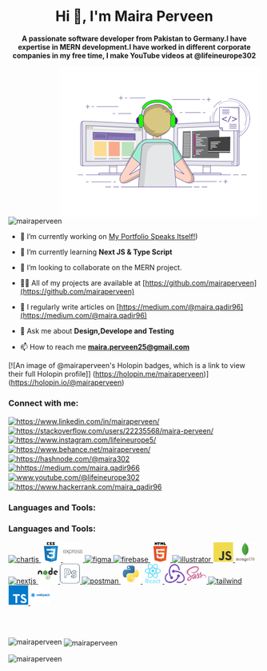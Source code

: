 <h1 align="center">Hi 👋, I'm Maira Perveen</h1>
<p align="center"><b>A passionate software developer from Pakistan to Germany.I have expertise in MERN development.I have worked in different corporate companies in my free time, I make YouTube videos at @lifeineurope302</b></p>
<img align="right" alt="Coding" width="400" src="https://raw.githubusercontent.com/devSouvik/devSouvik/master/gif3.gif">

<p align="left"> <img src="https://komarev.com/ghpvc/?username=mairaperveen&label=Profile%20views&color=0e75b6&style=flat" alt="mairaperveen" /> </p>

- 🔭 I’m currently working on [My Portfolio Speaks Itself!](https://maira-portfolio-website.vercel.app/
))

- 🌱 I’m currently learning **Next JS & Type Script**

- 👯 I’m looking to collaborate on the MERN project.

- 👨‍💻 All of my projects are available at [https://github.com/mairaperveen](https://github.com/mairaperveen)

- 📝 I regularly write articles on [https://medium.com/@maira.qadir96](https://medium.com/@maira.qadir96)

- 💬 Ask me about **Design,Develope and Testing**

- 📫 How to reach me **maira.perveen25@gmail.com**

[![An image of @mairaperveen's Holopin badges, which is a link to view their full Holopin profile]] (https://holopin.me/mairaperveen)](https://holopin.io/@mairaperveen)

<h3 align="left">Connect with me:</h3>
<p align="">
  
<a href="https://linkedin.com/in/https://www.linkedin.com/in/mairaperveen/" target="blank"><img align="center" src="https://raw.githubusercontent.com/rahuldkjain/github-profile-readme-generator/master/src/images/icons/Social/linked-in-alt.svg" alt="https://www.linkedin.com/in/mairaperveen/" height="30" width="40" /></a>
<a href="https://stackoverflow.com/users/https://stackoverflow.com/users/22235568/maira-perveen/" target="blank"><img align="center" src="https://raw.githubusercontent.com/rahuldkjain/github-profile-readme-generator/master/src/images/icons/Social/stack-overflow.svg" alt="https://stackoverflow.com/users/22235568/maira-perveen/" height="30" width="40" /></a>
<a href="https://instagram.com/https://www.instagram.com/lifeineurope5/" target="blank"><img align="center" src="https://raw.githubusercontent.com/rahuldkjain/github-profile-readme-generator/master/src/images/icons/Social/instagram.svg" alt="https://www.instagram.com/lifeineurope5/" height="30" width="40" /></a>
<a href="https://www.behance.net/https://www.behance.net/mairaperveen/" target="blank"><img align="center" src="https://raw.githubusercontent.com/rahuldkjain/github-profile-readme-generator/master/src/images/icons/Social/behance.svg" alt="https://www.behance.net/mairaperveen/" height="30" width="40" /></a>
<a href="https://hashnode.com/https://hashnode.com/@maira302" target="blank"><img align="center" src="https://raw.githubusercontent.com/rahuldkjain/github-profile-readme-generator/master/src/images/icons/Social/hashnode.svg" alt="https://hashnode.com/@maira302" height="30" width="40" /></a>
<a href="https://medium.com/hhttps://medium.com/maira.qadir966" target="blank"><img align="center" src="https://raw.githubusercontent.com/rahuldkjain/github-profile-readme-generator/master/src/images/icons/Social/medium.svg" alt="hhttps://medium.com/maira.qadir966" height="30" width="40" /></a>
<a href="https://www.youtube.com/c/www.youtube.com/@lifeineurope302" target="blank"><img align="center" src="https://raw.githubusercontent.com/rahuldkjain/github-profile-readme-generator/master/src/images/icons/Social/youtube.svg" alt="www.youtube.com/@lifeineurope302" height="30" width="40" /></a>
<a href="https://www.hackerrank.com/https://www.hackerrank.com/maira_qadir96" target="blank"><img align="center" src="https://raw.githubusercontent.com/rahuldkjain/github-profile-readme-generator/master/src/images/icons/Social/hackerrank.svg" alt="https://www.hackerrank.com/maira_qadir96" height="30" width="40" /></a>
</p>

<h3 align="left">Languages and Tools:</h3>
<p align="left"> 
<h3 align="left">Languages and Tools:</h3>
<p align="left"> <a href="https://www.chartjs.org" target="_blank" rel="noreferrer"> <img src="https://www.chartjs.org/media/logo-title.svg" alt="chartjs" width="40" height="40"/> </a> <a href="https://www.w3schools.com/css/" target="_blank" rel="noreferrer"> <img src="https://raw.githubusercontent.com/devicons/devicon/master/icons/css3/css3-original-wordmark.svg" alt="css3" width="40" height="40"/> </a> <a href="https://expressjs.com" target="_blank" rel="noreferrer"> <img src="https://raw.githubusercontent.com/devicons/devicon/master/icons/express/express-original-wordmark.svg" alt="express" width="40" height="40"/> </a> <a href="https://www.figma.com/" target="_blank" rel="noreferrer"> <img src="https://www.vectorlogo.zone/logos/figma/figma-icon.svg" alt="figma" width="40" height="40"/> </a> <a href="https://firebase.google.com/" target="_blank" rel="noreferrer"> <img src="https://www.vectorlogo.zone/logos/firebase/firebase-icon.svg" alt="firebase" width="40" height="40"/> </a> <a href="https://www.w3.org/html/" target="_blank" rel="noreferrer"> <img src="https://raw.githubusercontent.com/devicons/devicon/master/icons/html5/html5-original-wordmark.svg" alt="html5" width="40" height="40"/> </a> <a href="https://www.adobe.com/in/products/illustrator.html" target="_blank" rel="noreferrer"> <img src="https://www.vectorlogo.zone/logos/adobe_illustrator/adobe_illustrator-icon.svg" alt="illustrator" width="40" height="40"/> </a> <a href="https://developer.mozilla.org/en-US/docs/Web/JavaScript" target="_blank" rel="noreferrer"> <img src="https://raw.githubusercontent.com/devicons/devicon/master/icons/javascript/javascript-original.svg" alt="javascript" width="40" height="40"/> </a> <a href="https://www.mongodb.com/" target="_blank" rel="noreferrer"> <img src="https://raw.githubusercontent.com/devicons/devicon/master/icons/mongodb/mongodb-original-wordmark.svg" alt="mongodb" width="40" height="40"/> </a> <a href="https://nextjs.org/" target="_blank" rel="noreferrer"> <img src="https://cdn.worldvectorlogo.com/logos/nextjs-2.svg" alt="nextjs" width="40" height="40"/> </a> <a href="https://nodejs.org" target="_blank" rel="noreferrer"> <img src="https://raw.githubusercontent.com/devicons/devicon/master/icons/nodejs/nodejs-original-wordmark.svg" alt="nodejs" width="40" height="40"/> </a> <a href="https://www.photoshop.com/en" target="_blank" rel="noreferrer"> <img src="https://raw.githubusercontent.com/devicons/devicon/master/icons/photoshop/photoshop-line.svg" alt="photoshop" width="40" height="40"/> </a> <a href="https://postman.com" target="_blank" rel="noreferrer"> <img src="https://www.vectorlogo.zone/logos/getpostman/getpostman-icon.svg" alt="postman" width="40" height="40"/> </a> <a href="https://www.python.org" target="_blank" rel="noreferrer"> <img src="https://raw.githubusercontent.com/devicons/devicon/master/icons/python/python-original.svg" alt="python" width="40" height="40"/> </a> <a href="https://reactjs.org/" target="_blank" rel="noreferrer"> <img src="https://raw.githubusercontent.com/devicons/devicon/master/icons/react/react-original-wordmark.svg" alt="react" width="40" height="40"/> </a> <a href="https://redux.js.org" target="_blank" rel="noreferrer"> <img src="https://raw.githubusercontent.com/devicons/devicon/master/icons/redux/redux-original.svg" alt="redux" width="40" height="40"/> </a> <a href="https://sass-lang.com" target="_blank" rel="noreferrer"> <img src="https://raw.githubusercontent.com/devicons/devicon/master/icons/sass/sass-original.svg" alt="sass" width="40" height="40"/> </a> <a href="https://tailwindcss.com/" target="_blank" rel="noreferrer"> <img src="https://www.vectorlogo.zone/logos/tailwindcss/tailwindcss-icon.svg" alt="tailwind" width="40" height="40"/> </a> <a href="https://www.typescriptlang.org/" target="_blank" rel="noreferrer"> <img src="https://raw.githubusercontent.com/devicons/devicon/master/icons/typescript/typescript-original.svg" alt="typescript" width="40" height="40"/> </a> <a href="https://webpack.js.org" target="_blank" rel="noreferrer"> <img src="https://raw.githubusercontent.com/devicons/devicon/d00d0969292a6569d45b06d3f350f463a0107b0d/icons/webpack/webpack-original-wordmark.svg" alt="webpack" width="40" height="40"/> </a>
</p>

<br />
<br />

<p><img align="left" src="https://github-readme-stats.vercel.app/api/top-langs?username=mairaperveen&show_icons=true&locale=en&layout=compact" alt="mairaperveen" /></p>

<p>&nbsp;<img align="center" src="https://github-readme-stats.vercel.app/api?username=mairaperveen&show_icons=true&locale=en" alt="mairaperveen" /></p>

<p><img align="center" src="https://github-readme-streak-stats.herokuapp.com/?user=mairaperveen&" alt="mairaperveen" /></p>











